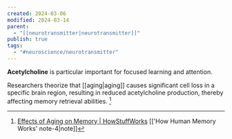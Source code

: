 ```yaml
---
created: 2024-03-06
modified: 2024-03-14
parent:
  - "[[neurotransmitter|neurotransmitter]]"
publish: true
tags:
  - "#neuroscience/neurotransmitter"
---
```


**Acetylcholine** is particular important for focused learning and attention.

Researchers theorize that [[aging|aging]] causes significant cell loss in a specific brain region, resulting in reduced acetylcholine production, thereby affecting memory retrieval abilities. [^1]

[^1]: [Effects of Aging on Memory | HowStuffWorks](https://science.howstuffworks.com/life/inside-the-mind/human-brain/human-memory4.htm) [['How Human Memory Works' note-4|note]]